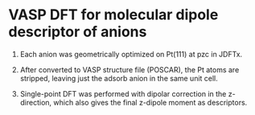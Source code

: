 # VASP DFT for molecular dipole descriptor of anions

1) Each anion was geometrically optimized on Pt(111) at pzc in JDFTx.

2) After converted to VASP structure file (POSCAR), the Pt atoms are stripped, leaving just the adsorb anion in the same unit cell.

3) Single-point DFT was performed with dipolar correction in the z-direction, which also gives the final z-dipole moment as descriptors.
